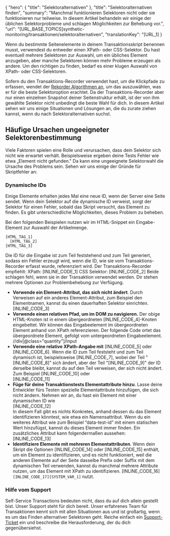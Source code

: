 ﻿{
  "hero": {
    "title": "Selektoralternativen"
  },
  "title": "Selektoralternativen finden",
  "summary": "Manchmal funktionieren Selektoren nicht oder sie funktionieren nur teilweise. In diesem Artikel behandeln wir einige der üblichen Selektorprobleme und schlagen Möglichkeiten zur Behebung vor.",
  "url": "[URL_BASE_TOPICS]synthetic-monitoring/transaktionen/selektoralternativen",
  "translationKey": "[URL_1]
}

Wenn du bestimmte Seitenelemente in deinem Transaktionsskript benennen musst, verwendest du entweder einen XPath- oder CSS-Selektor. Du hast eventuell mehrere Selektoren zur Auswahl, um ein übliches Element anzugeben, aber manche Selektoren können mehr Probleme erzeugen als andere. Um den richtigen zu finden, bedarf es einer klugen Auswahl von XPath- oder CSS-Selektoren.

Sofern du den Transaktions-Recorder verwendet hast, um die Klickpfade zu erfassen, wendet der [Rekorder Algorithmen an]([LINK_URL_1]), um das auszuwählen, was er für die beste Selektoroption erachtet. Da der Transaktions-Recorder aber nur einen einzelnen Snapshot deiner Seitenstruktur erhält, ist der von ihm gewählte Selektor nicht unbedingt die beste Wahl für dich. In diesem Artikel sehen wir uns einige Situationen und Lösungen an, die du zurate ziehen kannst, wenn du nach Selektoralternativen suchst.

## Häufige Ursachen ungeeigneter Selektorenbestimmung

Viele Faktoren spielen eine Rolle und verursachen, dass dein Selektor sich nicht wie erwartet verhält. Beispielsweise ergeben deine Tests Fehler wie etwa „Element nicht gefunden." Da kann eine ungeeignete Selektorwahl die Ursache des Problems sein. Sehen wir uns einige der Gründe für Skriptfehler an:

### Dynamische IDs

Einige Elemente erhalten jedes Mal eine neue ID, wenn der Server eine Seite sendet. Wenn dein Selektor auf die dynamische ID verweist, sorgt der Selektor für einen Fehler, sobald das Skript versucht, das Element zu finden. Es gibt unterschiedliche Möglichkeiten, dieses Problem zu beheben.
  
Bei den folgenden Beispielen nutzen wir im HTML-Snippet ein Eingabe-Element zur Auswahl der Artikelmenge.

    [HTML_TAG_1] 
      [HTML_TAG_2] 
    [HTML_TAG_3]

Die ID für die Eingabe ist zum Teil feststehend und zum Teil generiert, sodass ein Fehler erzeugt wird, wenn die ID, wie sie vom Transaktions-Recorder erfasst wurde, referenziert wird. Der Transaktions-Recorder empfiehlt:
XPath: [INLINE_CODE_1] CSS Selektor: [INLINE_CODE_2]
Beide schlagen fehl, wenn sie in der Transaktion verwendet werden. Dir stehen mehrere Optionen zur Problembehebung zur Verfügung.

-   **Verwende ein Element-Attribut, das sich nicht ändert**. Durch Verweisen auf ein anderes Element-Attribut, zum Beispiel den Elementnamen, kannst du einen dauerhaften Selektor einrichten.
[INLINE_CODE_3]
-   **Verwende einen relativen Pfad, um im DOM zu navigieren.** Der obige HTML-Knoten ist in einem übergeordneten [INLINE_CODE_4]-Knoten eingebettet. Wir können das Eingabeelement im übergeordneten Element anhand von XPath referenzieren. Der folgende Code ortet das übergeordnete Element, gefolgt vom untergeordneten Eingabeelement.
    //div[@class="quantity"]/input
-   **Verwende eine relative XPath-Angabe mit** [INLINE_CODE_5] oder [INLINE_CODE_6]. Wenn die ID zum Teil feststeht und zum Teil dynamisch ist, beispielsweise [INLINE_CODE_7], wobei der Teil "[INLINE_CODE_8]" sich ändert, aber der Teil "[INLINE_CODE_9]" der ID derselbe bleibt, kannst du auf den Teil verweisen, der sich nicht ändert. Zum Beispiel 
    [INLINE_CODE_10]
    oder  
    [INLINE_CODE_11]
-   **Füge für deine Transaktionstests Elementattribute hinzu**. Lasse deine Entwickler fürs Testen spezielle Elementattribute hinzufügen, die sich nicht ändern. Nehmen wir an, du hast ein Element mit einer dynamischen ID wie  
    [INLINE_CODE_12]  
    In diesem Fall gibt es nichts Konkretes, anhand dessen du das Element identifizieren könntest, wie etwa ein Namensattribut. Wenn du ein weiteres Attribut wie zum Beispiel “data-test-id” mit einem statischen Wert hinzufügst, kannst du dieses Element immer finden. Ein zusätzliches Attribut kann folgendermaßen aussehen:  
    [INLINE_CODE_13]
-   **Identifiziere Elemente mit mehreren Elementattributen**. Wenn dein Skript die Optionen [INLINE_CODE_14] oder [INLINE_CODE_15] enthält, um ein Element zu identifizieren, und es nicht funktioniert, weil die anderen Elemente auf der Seite dasselbe Prefix oder Suffix mit dem dynamischen Teil verwenden, kannst du manchmal mehrere Attribute nutzen, um das Element mit XPath zu identifizieren.
    [INLINE_CODE_16]`[INLINE_CODE_17][SYSTEM_VAR_1]` nutzt.

### Hilfe vom Support

Self-Service Transactions bedeuten nicht, dass du auf dich allein gestellt bist. Unser Support steht für dich bereit. Unser erfahrenes Team für Transaktionen kennt sich mit allen Situationen aus und ist großartig, wenn es um das Finden alternativer Selektoren geht. Reiche einfach ein [Support-Ticket]([LINK_URL_8]) ein und beschreibe die Herausforderung, der du dich gegenübersiehst.
